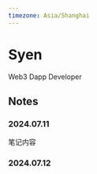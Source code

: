 ```yaml
---
timezone: Asia/Shanghai
---
```


# Syen

Web3 Dapp Developer

## Notes

<!-- Content_START -->

### 2024.07.11

笔记内容

### 2024.07.12

<!-- Content_END -->
